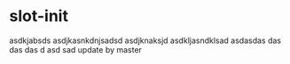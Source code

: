 # slot-init
asdkjabsds
asdjkasnkdnjsadsd
asdjknaksjd
asdkljasndklsad
asdasdas
das
das
das
d
asd
sad
update by master
